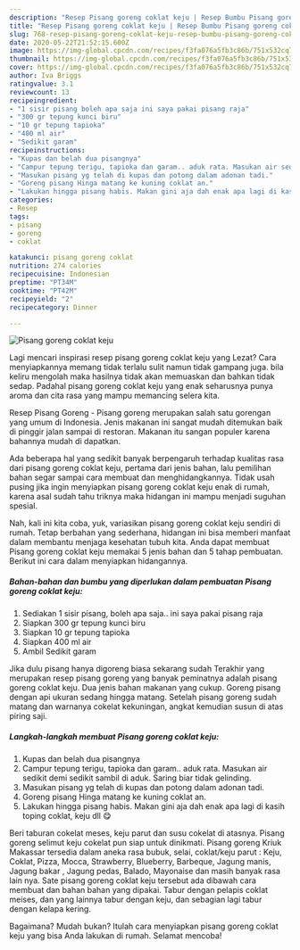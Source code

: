 ```yaml
---
description: "Resep Pisang goreng coklat keju | Resep Bumbu Pisang goreng coklat keju Yang Mudah Dan Praktis"
title: "Resep Pisang goreng coklat keju | Resep Bumbu Pisang goreng coklat keju Yang Mudah Dan Praktis"
slug: 768-resep-pisang-goreng-coklat-keju-resep-bumbu-pisang-goreng-coklat-keju-yang-mudah-dan-praktis
date: 2020-05-22T21:52:15.600Z
image: https://img-global.cpcdn.com/recipes/f3fa076a5fb3c86b/751x532cq70/pisang-goreng-coklat-keju-foto-resep-utama.jpg
thumbnail: https://img-global.cpcdn.com/recipes/f3fa076a5fb3c86b/751x532cq70/pisang-goreng-coklat-keju-foto-resep-utama.jpg
cover: https://img-global.cpcdn.com/recipes/f3fa076a5fb3c86b/751x532cq70/pisang-goreng-coklat-keju-foto-resep-utama.jpg
author: Iva Briggs
ratingvalue: 3.1
reviewcount: 13
recipeingredient:
- "1 sisir pisang boleh apa saja ini saya pakai pisang raja"
- "300 gr tepung kunci biru"
- "10 gr tepung tapioka"
- "400 ml air"
- "Sedikit garam"
recipeinstructions:
- "Kupas dan belah dua pisangnya"
- "Campur tepung terigu, tapioka dan garam.. aduk rata. Masukan air sedikit demi sedikit sambil di aduk. Saring biar tidak gelinding."
- "Masukan pisang yg telah di kupas dan potong dalam adonan tadi."
- "Goreng pisang Hinga matang ke kuning coklat an."
- "Lakukan hingga pisang habis. Makan gini aja dah enak apa lagi di kasih toping coklat, keju dll 😋"
categories:
- Resep
tags:
- pisang
- goreng
- coklat

katakunci: pisang goreng coklat 
nutrition: 274 calories
recipecuisine: Indonesian
preptime: "PT34M"
cooktime: "PT42M"
recipeyield: "2"
recipecategory: Dinner

---
```



![Pisang goreng coklat keju](https://img-global.cpcdn.com/recipes/f3fa076a5fb3c86b/751x532cq70/pisang-goreng-coklat-keju-foto-resep-utama.jpg)

Lagi mencari inspirasi resep pisang goreng coklat keju yang Lezat? Cara menyiapkannya memang tidak terlalu sulit namun tidak gampang juga. bila keliru mengolah maka hasilnya tidak akan memuaskan dan bahkan tidak sedap. Padahal pisang goreng coklat keju yang enak seharusnya punya aroma dan cita rasa yang mampu memancing selera kita.

Resep Pisang Goreng - Pisang goreng merupakan salah satu gorengan yang umum di Indonesia. Jenis makanan ini sangat mudah ditemukan baik di pinggir jalan sampai di restoran. Makanan itu sangan populer karena bahannya mudah di dapatkan.

Ada beberapa hal yang sedikit banyak berpengaruh terhadap kualitas rasa dari pisang goreng coklat keju, pertama dari jenis bahan, lalu pemilihan bahan segar sampai cara membuat dan menghidangkannya. Tidak usah pusing jika ingin menyiapkan pisang goreng coklat keju enak di rumah, karena asal sudah tahu triknya maka hidangan ini mampu menjadi suguhan spesial.


Nah, kali ini kita coba, yuk, variasikan pisang goreng coklat keju sendiri di rumah. Tetap berbahan yang sederhana, hidangan ini bisa memberi manfaat dalam membantu menjaga kesehatan tubuh kita. Anda dapat membuat Pisang goreng coklat keju memakai 5 jenis bahan dan 5 tahap pembuatan. Berikut ini cara dalam menyiapkan hidangannya.

<!--inarticleads1-->

##### Bahan-bahan dan bumbu yang diperlukan dalam pembuatan Pisang goreng coklat keju:

1. Sediakan 1 sisir pisang, boleh apa saja.. ini saya pakai pisang raja
1. Siapkan 300 gr tepung kunci biru
1. Siapkan 10 gr tepung tapioka
1. Siapkan 400 ml air
1. Ambil Sedikit garam


Jika dulu pisang hanya digoreng biasa sekarang sudah Terakhir yang merupakan resep pisang goreng yang banyak peminatnya adalah pisang goreng coklat keju. Dua jenis bahan makanan yang cukup. Goreng pisang dengan api ukuran sedang hingga matang. Setelah pisang goreng sudah matang dan warnanya cokelat kekuningan, angkat kemudian susun di atas piring saji. 

<!--inarticleads2-->

##### Langkah-langkah membuat Pisang goreng coklat keju:

1. Kupas dan belah dua pisangnya
1. Campur tepung terigu, tapioka dan garam.. aduk rata. Masukan air sedikit demi sedikit sambil di aduk. Saring biar tidak gelinding.
1. Masukan pisang yg telah di kupas dan potong dalam adonan tadi.
1. Goreng pisang Hinga matang ke kuning coklat an.
1. Lakukan hingga pisang habis. Makan gini aja dah enak apa lagi di kasih toping coklat, keju dll 😋


Beri taburan cokelat meses, keju parut dan susu cokelat di atasnya. Pisang goreng selimut keju cokelat pun siap untuk dinikmati. Pisang goreng Kriuk Makassar tersedia dalam aneka rasa bubuk, selai, coklat/keju parut : Keju, Coklat, Pizza, Mocca, Strawberry, Blueberry, Barbeque, Jagung manis, Jagung bakar , Jagung pedas, Balado, Mayonaise dan masih banyak rasa lain nya. Sate pisang goreng coklat keju tersebut ada dibawah cara membuat dan bahan bahan yang dipakai. Tabur dengan pelapis coklat meises, dan yang lainnya tabur dengan keju, dan sebagian lagi tabur dengan kelapa kering. 

Bagaimana? Mudah bukan? Itulah cara menyiapkan pisang goreng coklat keju yang bisa Anda lakukan di rumah. Selamat mencoba!
